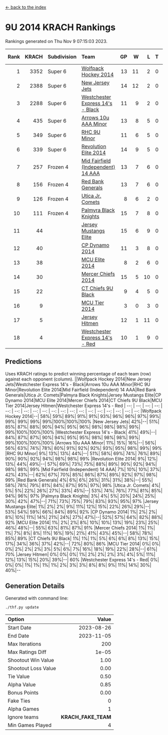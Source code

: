 [<- back to the index](readme.md)
# 9U 2014 KRACH Rankings
Rankings generated on Thu Nov  9 07:15:03 2023.

Rank|KRACH|Subdivision|Team|GP|W|L|T|OTW|OTL|SoS|Exp Wins|Win Diff
---:|---:|:---|:---|---:|---:|---:|---:|---:|---:|---:|---:|---:
1|3352|Super 6|[Wolfpack Hockey 2014](https://gamesheetstats.com/seasons/3664/teams/140871/schedule)|13|11|2|0|0|1|801|11.8|-0.0
2|2388|Super 6|[New Jersey Jets](https://gamesheetstats.com/seasons/3664/teams/140881/schedule)|14|12|2|0|2|0|687|12.8|-0.0
3|2288|Super 6|[Westchester Express 14's - Black](https://gamesheetstats.com/seasons/3664/teams/140873/schedule)|11|9|2|0|2|0|854|9.8|-0.0
4|435|Super 6|[Arrows 10u AAA Minor](https://gamesheetstats.com/seasons/3664/teams/140872/schedule)|13|8|5|0|0|1|778|8.9|0.0
5|349|Super 6|[RHC 9U Minor](https://gamesheetstats.com/seasons/3664/teams/140876/schedule)|11|6|5|0|1|0|721|6.8|-0.0
6|339|Super 6|[Revolution Elite 2014](https://gamesheetstats.com/seasons/3664/teams/140880/schedule)|14|9|5|0|2|1|398|9.9|0.0
7|257|Frozen 4|[Mid Fairfield (Independent) 14 AAA](https://gamesheetstats.com/seasons/3664/teams/140878/schedule)|13|7|6|0|1|0|583|7.9|0.0
8|156|Frozen 4|[Red Bank Generals](https://gamesheetstats.com/seasons/3664/teams/140883/schedule)|13|7|6|0|0|0|524|7.9|0.0
9|126|Frozen 4|[Utica Jr. Comets](https://gamesheetstats.com/seasons/3664/teams/140884/schedule)|8|6|2|0|0|0|53|6.9|0.0
10|111|Frozen 4|[Palmyra Black Knights](https://gamesheetstats.com/seasons/3664/teams/140875/schedule)|15|7|8|0|0|1|794|7.9|0.0
11|44||[Jersey Mustangs Elite](https://gamesheetstats.com/seasons/3664/teams/140888/schedule)|15|6|9|0|0|2|383|6.9|0.0
12|40||[CP Dynamo 2014](https://gamesheetstats.com/seasons/3664/teams/140877/schedule)|11|3|8|0|0|1|351|3.9|0.0
13|38||[MCU Elite 2014](https://gamesheetstats.com/seasons/3664/teams/140874/schedule)|8|2|6|0|0|1|1035|2.9|0.0
14|30||[Mercer Chiefs 2014](https://gamesheetstats.com/seasons/3664/teams/140885/schedule)|15|5|10|0|0|1|251|5.9|0.0
15|22||[CT Chiefs 9U Black](https://gamesheetstats.com/seasons/3664/teams/140886/schedule)|9|4|5|0|1|0|87|4.9|0.0
16|9||[MCU Tier 2014](https://gamesheetstats.com/seasons/3664/teams/140882/schedule)|3|0|3|0|0|0|1201|0.9|0.0
17|5||[Jersey Hitmen](https://gamesheetstats.com/seasons/3664/teams/140879/schedule)|12|1|11|0|0|0|834|1.9|0.0
18|4||[Westchester Express 14's - Red](https://gamesheetstats.com/seasons/3664/teams/140887/schedule)|10|1|9|0|0|0|57|1.9|0.0

## Predictions
Uses KRACH ratings to predict winning percentage of each team (row) against each opponent (column).
||Wolfpack Hockey 2014|New Jersey Jets|Westchester Express 14's - Black|Arrows 10u AAA Minor|RHC 9U Minor|Revolution Elite 2014|Mid Fairfield (Independent) 14 AAA|Red Bank Generals|Utica Jr. Comets|Palmyra Black Knights|Jersey Mustangs Elite|CP Dynamo 2014|MCU Elite 2014|Mercer Chiefs 2014|CT Chiefs 9U Black|MCU Tier 2014|Jersey Hitmen|Westchester Express 14's - Red
| --: | --: | --: | --: | --: | --: | --: | --: | --: | --: | --: | --: | --: | --: | --: | --: | --: | --: | --: 
|Wolfpack Hockey 2014|--| 58%| 59%| 89%| 91%| 91%| 93%| 96%| 96%| 97%| 99%| 99%| 99%| 99%| 99%|100%|100%|100%
|New Jersey Jets| 42%|--| 51%| 85%| 87%| 88%| 90%| 94%| 95%| 96%| 98%| 98%| 98%| 99%| 99%|100%|100%|100%
|Westchester Express 14's - Black| 41%| 49%|--| 84%| 87%| 87%| 90%| 94%| 95%| 95%| 98%| 98%| 98%| 99%| 99%|100%|100%|100%
|Arrows 10u AAA Minor| 11%| 15%| 16%|--| 56%| 56%| 63%| 74%| 78%| 80%| 91%| 92%| 92%| 93%| 95%| 98%| 99%| 99%
|RHC 9U Minor|  9%| 13%| 13%| 44%|--| 51%| 58%| 69%| 74%| 76%| 89%| 90%| 90%| 92%| 94%| 98%| 98%| 99%
|Revolution Elite 2014|  9%| 12%| 13%| 44%| 49%|--| 57%| 69%| 73%| 75%| 88%| 89%| 90%| 92%| 94%| 98%| 98%| 99%
|Mid Fairfield (Independent) 14 AAA|  7%| 10%| 10%| 37%| 42%| 43%|--| 62%| 67%| 70%| 85%| 86%| 87%| 89%| 92%| 97%| 98%| 99%
|Red Bank Generals|  4%|  6%|  6%| 26%| 31%| 31%| 38%|--| 55%| 58%| 78%| 79%| 81%| 84%| 87%| 95%| 97%| 98%
|Utica Jr. Comets|  4%|  5%|  5%| 22%| 26%| 27%| 33%| 45%|--| 53%| 74%| 76%| 77%| 81%| 85%| 94%| 96%| 97%
|Palmyra Black Knights|  3%|  4%|  5%| 20%| 24%| 25%| 30%| 42%| 47%|--| 71%| 73%| 75%| 79%| 83%| 93%| 95%| 97%
|Jersey Mustangs Elite|  1%|  2%|  2%|  9%| 11%| 12%| 15%| 22%| 26%| 29%|--| 53%| 54%| 59%| 66%| 84%| 89%| 92%
|CP Dynamo 2014|  1%|  2%|  2%|  8%| 10%| 11%| 14%| 21%| 24%| 27%| 47%|--| 52%| 57%| 64%| 82%| 88%| 92%
|MCU Elite 2014|  1%|  2%|  2%|  8%| 10%| 10%| 13%| 19%| 23%| 25%| 46%| 48%|--| 55%| 63%| 81%| 87%| 91%
|Mercer Chiefs 2014|  1%|  1%|  1%|  7%|  8%|  8%| 11%| 16%| 19%| 21%| 41%| 43%| 45%|--| 58%| 78%| 85%| 89%
|CT Chiefs 9U Black|  1%|  1%|  1%|  5%|  6%|  6%|  8%| 13%| 15%| 17%| 34%| 36%| 37%| 42%|--| 72%| 80%| 86%
|MCU Tier 2014|  0%|  0%|  0%|  2%|  2%|  2%|  3%|  5%|  6%|  7%| 16%| 18%| 19%| 22%| 28%|--| 61%| 70%
|Jersey Hitmen|  0%|  0%|  0%|  1%|  2%|  2%|  2%|  3%|  4%|  5%| 11%| 12%| 13%| 15%| 20%| 39%|--| 60%
|Westchester Express 14's - Red|  0%|  0%|  0%|  1%|  1%|  1%|  1%|  2%|  3%|  3%|  8%|  8%|  9%| 11%| 14%| 30%| 40%|--

## Generation Details

Generated with command line:
```
./thf.py update
```

| Option | Value |
| :----- | ----: |
| Start Date | 2023-08-26 |
| End Date | 2023-11-05 |
| Max Iterations | 200 |
| Max Ratings Diff | 1e-05 |
| Shootout Win Value | 1.00 |
| Shootout Loss Value | 0.00 |
| Tie Value | 0.50 |
| Alpha Value | 0.85 |
| Bonus Points | 0.00 |
| Fake Ties | 0 |
| Alpha Games | 1 |
| Ignore teams | __KRACH_FAKE_TEAM__ |
| Min Games Played | 4 |

